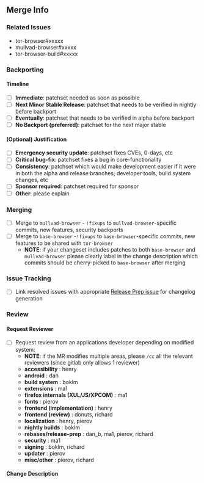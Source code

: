## Merge Info

<!-- Bookkeeping information for release management -->

### Related Issues
- tor-browser#xxxxx
- mullvad-browser#xxxxx
- tor-browser-build#xxxxx

### Backporting

#### Timeline
- [ ] **Immediate**: patchset needed as soon as possible
- [ ] **Next Minor Stable Release**: patchset that needs to be verified in nightly before backport
- [ ] **Eventually**: patchset that needs to be verified in alpha before backport
- [ ] **No Backport (preferred)**: patchset for the next major stable

#### (Optional) Justification
- [ ] **Emergency security update**: patchset fixes CVEs, 0-days, etc
- [ ] **Critical bug-fix**: patchset fixes a bug in core-functionality
- [ ] **Consistency**: patchset which would make development easier if it were in both the alpha and release branches; developer tools, build system changes, etc
- [ ] **Sponsor required**: patchset required for sponsor
- [ ] **Other**: please explain

### Merging
- [ ] Merge to `mullvad-browser` - `!fixups` to `mullvad-browser`-specific commits, new features, security backports
- [ ] Merge to `base-browser` -`!fixups` to `base-browser`-specific commits, new features to be shared with `tor-browser`
  - **NOTE**: if your changeset includes patches to both `base-browser` and `mullvad-browser` please clearly label in the change description which commits should be cherry-picked to `base-browser` after merging

### Issue Tracking
- [ ] Link resolved issues with appropriate [Release Prep issue](https://gitlab.torproject.org/groups/tpo/applications/-/issues/?sort=updated_desc&state=opened&label_name%5B%5D=Release%20Prep&first_page_size=20) for changelog generation

### Review

#### Request Reviewer

- [ ] Request review from an applications developer depending on modified system:
  - **NOTE**: if the MR modifies multiple areas, please `/cc` all the relevant reviewers (since gitlab only allows 1 reviewer)
  - **accessibility** : henry
  - **android** : dan
  - **build system** : boklm
  - **extensions** : ma1
  - **firefox internals (XUL/JS/XPCOM)** : ma1
  - **fonts** : pierov
  - **frontend (implementation)** : henry
  - **frontend (review)** : donuts, richard
  - **localization** : henry, pierov
  - **nightly builds** : boklm
  - **rebases/release-prep** : dan_b, ma1, pierov, richard
  - **security** : ma1
  - **signing** : boklm, richard
  - **updater** : pierov
  - **misc/other** : pierov, richard

#### Change Description

<!-- Whatever context the reviewer needs to effectively review the patchset; if the patch includes UX updates be sure to include screenshots/video of how any new behaviour -->
